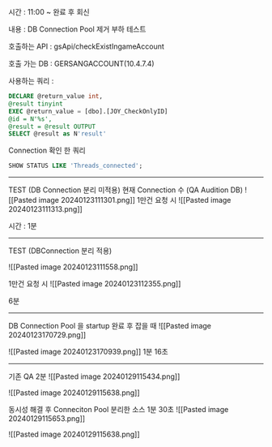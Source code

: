 시간 : 11:00 ~ 완료 후 회신

내용 :  DB Connection Pool 제거 부하 테스트

호출하는 API : gsApi/checkExistIngameAccount

호출 가는 DB : GERSANGACCOUNT(10.4.7.4)

사용하는 쿼리 : 
```sql
DECLARE @return_value int,  
@result tinyint  
EXEC @return_value = [dbo].[JOY_CheckOnlyID]  
@id = N'%s',  
@result = @result OUTPUT  
SELECT @result as N'result'
```

Connection 확인 한 쿼리
```sql
SHOW STATUS LIKE 'Threads_connected';
```

------

TEST (DB Connection 분리 미적용)
현재 Connection 수 (QA Audition DB)
![[Pasted image 20240123111301.png]]
1만건 요청 시
![[Pasted image 20240123111313.png]]

시간 : 1분

-----
TEST (DBConnection 분리 적용)

![[Pasted image 20240123111558.png]]

1만건 요청 시
![[Pasted image 20240123112355.png]]

6분


-----


DB Connection Pool 을 startup 완료 후 잡을 때
![[Pasted image 20240123170729.png]]


![[Pasted image 20240123170939.png]]
1분 16초


----------------

기존 QA
2분
![[Pasted image 20240129115434.png]]

![[Pasted image 20240129115638.png]]




동시성 해결 후 Conneciton Pool 분리한 소스
1분 30초
![[Pasted image 20240129115653.png]]

![[Pasted image 20240129115638.png]]




